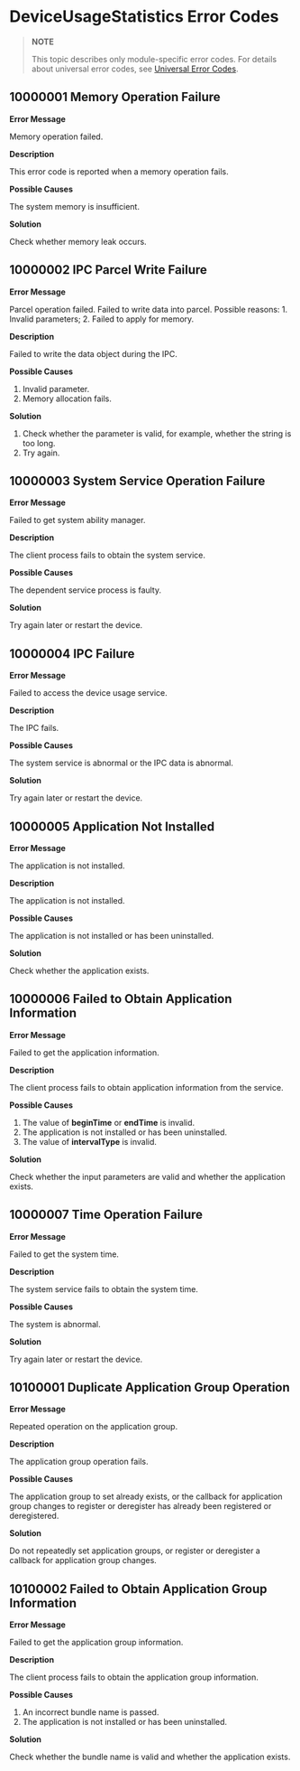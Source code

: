 # DeviceUsageStatistics Error Codes

> **NOTE**
>
> This topic describes only module-specific error codes. For details about universal error codes, see [Universal Error Codes](../errorcode-universal.md).

## 10000001 Memory Operation Failure

**Error Message**

Memory operation failed.

**Description**

This error code is reported when a memory operation fails.

**Possible Causes**

The system memory is insufficient.

**Solution**

Check whether memory leak occurs.

## 10000002 IPC Parcel Write Failure

**Error Message**

Parcel operation failed. Failed to write data into parcel. Possible reasons: 1. Invalid parameters; 2. Failed to apply for memory.

**Description**

Failed to write the data object during the IPC.

**Possible Causes**

1. Invalid parameter.
2. Memory allocation fails.

**Solution**

1. Check whether the parameter is valid, for example, whether the string is too long.
2. Try again.

## 10000003 System Service Operation Failure

**Error Message**

Failed to get system ability manager.

**Description**

The client process fails to obtain the system service.

**Possible Causes**

The dependent service process is faulty.

**Solution**

Try again later or restart the device.

## 10000004 IPC Failure

**Error Message**

Failed to access the device usage service.

**Description**

The IPC fails.

**Possible Causes**

The system service is abnormal or the IPC data is abnormal.

**Solution**

Try again later or restart the device.

## 10000005 Application Not Installed

**Error Message**

The application is not installed.

**Description**

The application is not installed.

**Possible Causes**

The application is not installed or has been uninstalled.

**Solution**

Check whether the application exists.

## 10000006 Failed to Obtain Application Information

**Error Message**

Failed to get the application information.

**Description**

The client process fails to obtain application information from the service.

**Possible Causes**

1. The value of **beginTime** or **endTime** is invalid.
2. The application is not installed or has been uninstalled.
3. The value of **intervalType** is invalid.

**Solution**

Check whether the input parameters are valid and whether the application exists.

## 10000007 Time Operation Failure

**Error Message**

Failed to get the system time.

**Description**

The system service fails to obtain the system time.

**Possible Causes**

The system is abnormal.

**Solution**

Try again later or restart the device.

## 10100001 Duplicate Application Group Operation

**Error Message**

Repeated operation on the application group.

**Description**

The application group operation fails.

**Possible Causes**

The application group to set already exists, or the callback for application group changes to register or deregister has already been registered or deregistered.

**Solution**

Do not repeatedly set application groups, or register or deregister a callback for application group changes.

## 10100002 Failed to Obtain Application Group Information

**Error Message**

Failed to get the application group information.

**Description**

The client process fails to obtain the application group information.

**Possible Causes**

1. An incorrect bundle name is passed.
2. The application is not installed or has been uninstalled.

**Solution**

Check whether the bundle name is valid and whether the application exists.
